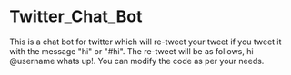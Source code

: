 # Twitter_Chat_Bot
This is a chat bot for twitter which will re-tweet your tweet if you tweet it with the message "hi" or "#hi".  The re-tweet will be as follows, hi @username whats up!.  You can modify the code as per your needs. 
